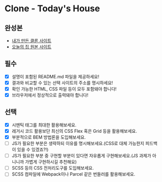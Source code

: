 # Clone - Today's House 

## 완성본

- [내가 만든 클론 사이트](https://kimyoungen-ohou.netlify.app)
- [오늘의 집 원본 사이트](https://ohou.se/)



## 필수

- [x] 설명이 포함된 README.md 파일을 제공하세요!
- [x] 결과와 비교할 수 있는 선택 사이트의 주소를 명시하세요!
- [x] 확인 가능한 HTML, CSS 파일 등이 모두 포함돼야 합니다!
- [x] 브라우저에서 정상적으로 출력돼야 합니다!

## 선택

- [x] 시멘틱 태그를 최대한 활용해보세요.
- [x] 레거시 코드 활용보단 최신의 CSS Flex 혹은 Grid 등을 활용해보세요.
- [x] 부분적으로 BEM 방법론을 도입해보세요.
- [ ] JS가 필요한 부분은 생략하되 이유를 명시해보세요.(CSS로 대체 가능한지 피드백이 있을 수 있겠죠?!)
- [ ] JS가 필요한 부분 중 구현할 부분이 있다면 자유롭게 구현해보세요.(JS 과제가 아니니까 가볍게 구현하시길 추천해요)
- [ ] SCSS 등의 CSS 전처리도구를 도입해보세요.
- [ ] SCSS 컴파일에 Webpack이나 Parcel 같은 번들러를 활용해보세요.

